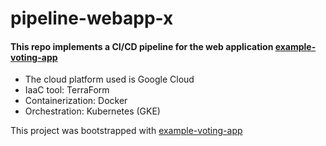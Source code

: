 # pipeline-webapp-x
#### This repo implements a CI/CD pipeline for the web application [example-voting-app](https://github.com/dockersamples/example-voting-app) 
- The cloud platform used is Google Cloud
- IaaC tool: TerraForm
- Containerization: Docker
- Orchestration: Kubernetes (GKE)

This project was bootstrapped with [example-voting-app](https://github.com/dockersamples/example-voting-app) 